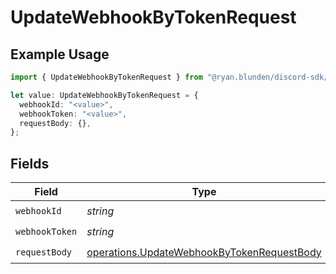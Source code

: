 # UpdateWebhookByTokenRequest

## Example Usage

```typescript
import { UpdateWebhookByTokenRequest } from "@ryan.blunden/discord-sdk/models/operations";

let value: UpdateWebhookByTokenRequest = {
  webhookId: "<value>",
  webhookToken: "<value>",
  requestBody: {},
};
```

## Fields

| Field                                                                                                    | Type                                                                                                     | Required                                                                                                 | Description                                                                                              |
| -------------------------------------------------------------------------------------------------------- | -------------------------------------------------------------------------------------------------------- | -------------------------------------------------------------------------------------------------------- | -------------------------------------------------------------------------------------------------------- |
| `webhookId`                                                                                              | *string*                                                                                                 | :heavy_check_mark:                                                                                       | N/A                                                                                                      |
| `webhookToken`                                                                                           | *string*                                                                                                 | :heavy_check_mark:                                                                                       | N/A                                                                                                      |
| `requestBody`                                                                                            | [operations.UpdateWebhookByTokenRequestBody](../../models/operations/updatewebhookbytokenrequestbody.md) | :heavy_check_mark:                                                                                       | N/A                                                                                                      |